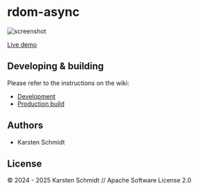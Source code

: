 # rdom-async

![screenshot](https://raw.githubusercontent.com/thi-ng/umbrella/develop/assets/examples/rdom-async.png)

[Live demo](http://demo.thi.ng/umbrella/rdom-async/)

## Developing & building

Please refer to the instructions on the wiki:

- [Development](https://github.com/thi-ng/umbrella/wiki/Development-mode-for-examples-using-thi.ng-meta%E2%80%90css)
- [Production build](https://github.com/thi-ng/umbrella/wiki/Example-build-instructions)

## Authors

- Karsten Schmidt

## License

&copy; 2024 - 2025 Karsten Schmidt // Apache Software License 2.0
